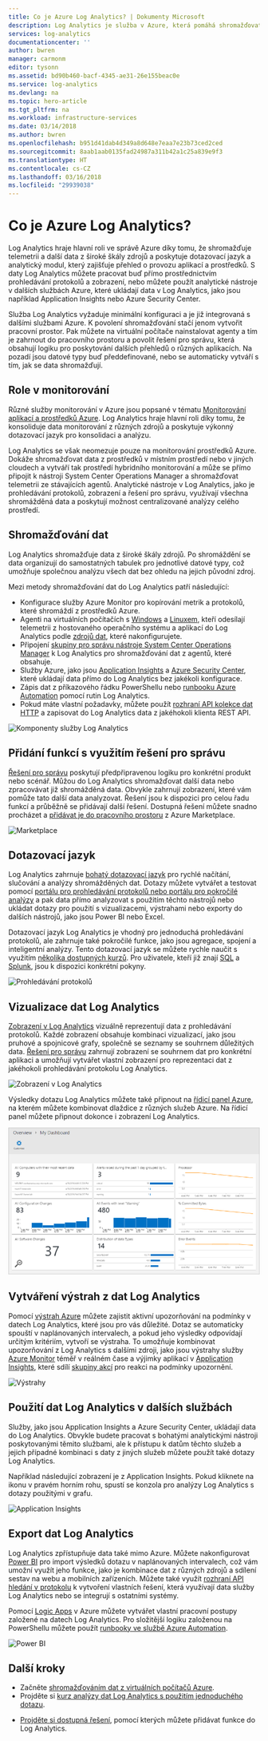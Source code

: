 ```yaml
---
title: Co je Azure Log Analytics? | Dokumenty Microsoft
description: Log Analytics je služba v Azure, která pomáhá shromažďovat a analyzovat provozní data vygenerovaná prostředky ve vašem cloudovém a místním prostředí.  Tento článek poskytuje stručný přehled různých komponent služby Log Analytics a odkazy na podrobný obsah.
services: log-analytics
documentationcenter: ''
author: bwren
manager: carmonm
editor: tysonn
ms.assetid: bd90b460-bacf-4345-ae31-26e155beac0e
ms.service: log-analytics
ms.devlang: na
ms.topic: hero-article
ms.tgt_pltfrm: na
ms.workload: infrastructure-services
ms.date: 03/14/2018
ms.author: bwren
ms.openlocfilehash: b951d41dab4d349a8d648e7eaa7e23b73ced2ced
ms.sourcegitcommit: 8aab1aab0135fad24987a311b42a1c25a839e9f3
ms.translationtype: HT
ms.contentlocale: cs-CZ
ms.lasthandoff: 03/16/2018
ms.locfileid: "29939038"
---
```

# <a name="what-is-azure-log-analytics"></a>Co je Azure Log Analytics?
Log Analytics hraje hlavní roli ve správě Azure díky tomu, že shromažďuje telemetrii a další data z široké škály zdrojů a poskytuje dotazovací jazyk a analytický modul, který zajišťuje přehled o provozu aplikací a prostředků.  S daty Log Analytics můžete pracovat buď přímo prostřednictvím prohledávání protokolů a zobrazení, nebo můžete použít analytické nástroje v dalších službách Azure, které ukládají data v Log Analytics, jako jsou například Application Insights nebo Azure Security Center.  

Služba Log Analytics vyžaduje minimální konfiguraci a je již integrovaná s dalšími službami Azure.  K povolení shromažďování stačí jenom vytvořit pracovní prostor.  Pak můžete na virtuální počítače nainstalovat agenty a tím je zahrnout do pracovního prostoru a povolit řešení pro správu, která obsahují logiku pro poskytování dalších přehledů o různých aplikacích.  Na pozadí jsou datové typy buď předdefinované, nebo se automaticky vytváří s tím, jak se data shromažďují.


## <a name="role-in-monitoring"></a>Role v monitorování

Různé služby monitorování v Azure jsou popsané v tématu [Monitorování aplikací a prostředků Azure](../monitoring-and-diagnostics/monitoring-overview.md).  Log Analytics hraje hlavní roli díky tomu, že konsoliduje data monitorování z různých zdrojů a poskytuje výkonný dotazovací jazyk pro konsolidaci a analýzu.  

Log Analytics se však neomezuje pouze na monitorování prostředků Azure.  Dokáže shromažďovat data z prostředků v místním prostředí nebo v jiných cloudech a vytváří tak prostředí hybridního monitorování a může se přímo připojit k nástroji System Center Operations Manager a shromažďovat telemetrii ze stávajících agentů.  Analytické nástroje v Log Analytics, jako je prohledávání protokolů, zobrazení a řešení pro správu, využívají všechna shromážděná data a poskytují možnost centralizované analýzy celého prostředí.



## <a name="data-collection"></a>Shromažďování dat
Log Analytics shromažďuje data z široké škály zdrojů.  Po shromáždění se data organizují do samostatných tabulek pro jednotlivé datové typy, což umožňuje společnou analýzu všech dat bez ohledu na jejich původní zdroj.

Mezi metody shromažďování dat do Log Analytics patří následující:

- Konfigurace služby Azure Monitor pro kopírování metrik a protokolů, které shromáždí z prostředků Azure.
- Agenti na virtuálních počítačích s [Windows](log-analytics-windows-agent.md) a [Linuxem](log-analytics-linux-agents.md), kteří odesílají telemetrii z hostovaného operačního systému a aplikací do Log Analytics podle [zdrojů dat](log-analytics-data-sources.md), které nakonfigurujete.  
- Připojení [skupiny pro správu nástroje System Center Operations Manager](log-analytics-om-agents.md) k Log Analytics pro shromažďování dat z agentů, které obsahuje.
- Služby Azure, jako jsou [Application Insights](https://docs.microsoft.com/azure/application-insights/) a [Azure Security Center](https://docs.microsoft.com/azure/security-center/), které ukládají data přímo do Log Analytics bez jakékoli konfigurace.
- Zápis dat z příkazového řádku PowerShellu nebo [runbooku Azure Automation](../automation/automation-runbook-types.md) pomocí rutin Log Analytics.
- Pokud máte vlastní požadavky, můžete použít [rozhraní API kolekce dat HTTP](log-analytics-data-collector-api.md) a zapisovat do Log Analytics data z jakéhokoli klienta REST API.


![Komponenty služby Log Analytics](media/log-analytics-overview/collecting-data.png)

## <a name="add-functionality-with-management-solutions"></a>Přidání funkcí s využitím řešení pro správu
[Řešení pro správu](log-analytics-add-solutions.md) poskytují předpřipravenou logiku pro konkrétní produkt nebo scénář.  Můžou do Log Analytics shromažďovat další data nebo zpracovávat již shromážděná data.  Obvykle zahrnují zobrazení, které vám pomůže tato další data analyzovat.  Řešení jsou k dispozici pro celou řadu funkcí a průběžně se přidávají další řešení.  Dostupná řešení můžete snadno procházet a [přidávat je do pracovního prostoru](log-analytics-add-solutions.md) z Azure Marketplace.  

![Marketplace](media/log-analytics-overview/solutions.png)


## <a name="query-language"></a>Dotazovací jazyk

Log Analytics zahrnuje [bohatý dotazovací jazyk](http://docs.loganalytics.io) pro rychlé načítání, slučování a analýzy shromážděných dat.  Dotazy můžete vytvářet a testovat pomocí [portálu pro prohledávání protokolů nebo portálu pro pokročilé analýzy](log-analytics-log-search-portals.md) a pak data přímo analyzovat s použitím těchto nástrojů nebo ukládat dotazy pro použití s vizualizacemi, výstrahami nebo exporty do dalších nástrojů, jako jsou Power BI nebo Excel.

Dotazovací jazyk Log Analytics je vhodný pro jednoduchá prohledávání protokolů, ale zahrnuje také pokročilé funkce, jako jsou agregace, spojení a inteligentní analýzy. Tento dotazovací jazyk se můžete rychle naučit s využitím [několika dostupných kurzů](https://docs.loganalytics.io/docs/Learn/Tutorials).  Pro uživatele, kteří již znají [SQL](https://docs.loganalytics.io/docs/Learn/References/SQL-to-Azure-Log-Analytics) a [Splunk](https://docs.loganalytics.io/docs/Learn/References/Splunk-to-Azure-Log-Analytics), jsou k dispozici konkrétní pokyny.

![Prohledávání protokolů](media/log-analytics-overview/analytics-query.png)


## <a name="visualize-log-analytics-data"></a>Vizualizace dat Log Analytics

[Zobrazení v Log Analytics](log-analytics-view-designer.md) vizuálně reprezentují data z prohledávání protokolů.  Každé zobrazení obsahuje kombinaci vizualizací, jako jsou pruhové a spojnicové grafy, společně se seznamy se souhrnem důležitých data.  [Řešení pro správu](#add-functionality-with-management-solutions) zahrnují zobrazení se souhrnem dat pro konkrétní aplikaci a umožňují vytvářet vlastní zobrazení pro reprezentaci dat z jakéhokoli prohledávání protokolu Log Analytics.

![Zobrazení v Log Analytics](media/log-analytics-overview/view.png)

Výsledky dotazu Log Analytics můžete také připnout na [řídicí panel Azure](../azure-portal/azure-portal-dashboards.md), na kterém můžete kombinovat dlaždice z různých služeb Azure.  Na řídicí panel můžete připnout dokonce i zobrazení Log Analytics.

![Řídicí panely Azure](media/log-analytics-overview/dashboard.png)

## <a name="creating-alerts-from-log-analytics-data"></a>Vytváření výstrah z dat Log Analytics

Pomocí [výstrah Azure](../monitoring-and-diagnostics/monitoring-overview-unified-alerts.md) můžete zajistit aktivní upozorňování na podmínky v datech Log Analytics, které jsou pro vás důležité.  Dotaz se automaticky spouští v naplánovaných intervalech, a pokud jeho výsledky odpovídají určitým kritériím, vytvoří se výstraha.  To umožňuje kombinovat upozorňování z Log Analytics s dalšími zdroji, jako jsou výstrahy služby [Azure Monitor](../monitoring-and-diagnostics/monitoring-near-real-time-metric-alerts.md) téměř v reálném čase a výjimky aplikací v [Application Insights](../application-insights/app-insights-alerts.md), které sdílí [skupiny akcí](../monitoring-and-diagnostics/monitoring-action-groups.md) pro reakci na podmínky upozornění.

![Výstrahy](media/log-analytics-overview/alerts.png)


## <a name="using-log-analytics-data-in-other-services"></a>Použití dat Log Analytics v dalších službách
Služby, jako jsou Application Insights a Azure Security Center, ukládají data do Log Analytics.  Obvykle budete pracovat s bohatými analytickými nástroji poskytovanými těmito službami, ale k přístupu k datům těchto služeb a jejich případné kombinaci s daty z jiných služeb můžete použít také dotazy Log Analytics.  

Například následující zobrazení je z Application Insights.  Pokud kliknete na ikonu v pravém horním rohu, spustí se konzola pro analýzy Log Analytics s dotazy použitými v grafu.

![Application Insights](media/log-analytics-overview/application-insights.png)


## <a name="exporting-log-analytics-data"></a>Export dat Log Analytics

Log Analytics zpřístupňuje data také mimo Azure.  Můžete nakonfigurovat [Power BI](log-analytics-powerbi.md) pro import výsledků dotazu v naplánovaných intervalech, což vám umožní využít jeho funkce, jako je kombinace dat z různých zdrojů a sdílení sestav na webu a mobilních zařízeních.  Můžete také využít [rozhraní API hledání v protokolu](log-analytics-log-search-api.md) k vytvoření vlastních řešení, která využívají data služby Log Analytics nebo se integrují s ostatními systémy.

Pomocí [Logic Apps](../logic-apps/logic-apps-overview.md) v Azure můžete vytvářet vlastní pracovní postupy založené na datech Log Analytics.  Pro složitější logiku založenou na PowerShellu můžete použít [runbooky ve službě Azure Automation](../automation/automation-runbook-types.md).

![Power BI](media/log-analytics-overview/export.png)



## <a name="next-steps"></a>Další kroky
- Začněte [shromažďováním dat z virtuálních počítačů Azure](log-analytics-quick-collect-azurevm.md).
- Projděte si [kurz analýzy dat Log Analytics s použitím jednoduchého dotazu](log-analytics-tutorial-viewdata.md).
* [Projděte si dostupná řešení](log-analytics-add-solutions.md), pomocí kterých můžete přidávat funkce do Log Analytics.

